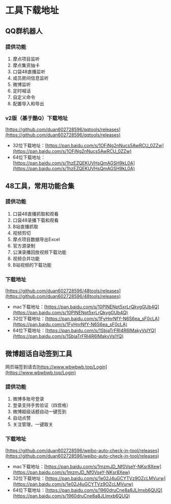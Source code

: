 # 工具下载地址

## QQ群机器人
### 提供功能
1. 摩点项目监听
2. 摩点集资抽卡
3. 口袋48直播监听
4. 成员房间信息监听
5. 微博监听
6. 定时喊话
7. 自定义命令   
8. 配置导入和导出
### v2版（基于酷Q）下载地址
[https://github.com/duan602728596/qqtools/releases](https://github.com/duan602728596/qqtools/releases)
* 32位下载地址：[https://pan.baidu.com/s/1OFiNg2nNucs5AwRCU_0ZZw](https://pan.baidu.com/s/1OFiNg2nNucs5AwRCU_0ZZw)
* 64位下载地址：[https://pan.baidu.com/s/1hzEZQEKUVHsQmAGSH9kL0A](https://pan.baidu.com/s/1hzEZQEKUVHsQmAGSH9kL0A)

## 48工具，常用功能合集
### 提供功能
1. 口袋48直播抓取和观看   
2. 口袋48录播下载和观看   
3. B站直播抓取   
4. 视频剪切   
5. 摩点项目数据导出Excel   
6. 官方源录制   
7. 公演录播回放视频下载功能   
8. 视频合并功能   
9. B站视频的下载功能
### 下载地址
[https://github.com/duan602728596/48tools/releases](https://github.com/duan602728596/48tools/releases)
* mac下载地址：[https://pan.baidu.com/s/10PlNENpt5xrLrQkygGUb4Q](https://pan.baidu.com/s/10PlNENpt5xrLrQkygGUb4Q)
* 32位下载地址：[https://pan.baidu.com/s/1FyHnrNfY-N6S6ea_sF0cLA](https://pan.baidu.com/s/1FyHnrNfY-N6S6ea_sF0cLA)
* 64位下载地址：[https://pan.baidu.com/s/1SbjaTrFRI4R6lMakyVslYQ](https://pan.baidu.com/s/1SbjaTrFRI4R6lMakyVslYQ)

## 微博超话自动签到工具
网页端签到请去[https://www.wbwbwb.top/Login](https://www.wbwbwb.top/Login)
### 提供功能
1. 微博多账号登录   
2. 登录支持手势验证（四宫格）   
3. 微博超级话题自动一键签到   
4. 自动点赞
5. 关注管理，一键取关
### 下载地址
[https://github.com/duan602728596/weibo-auto-check-in-tool/releases](https://github.com/duan602728596/weibo-auto-check-in-tool/releases)
* mac下载地址：[https://pan.baidu.com/s/1mzmJD_Nf0VseY-NKsr8Xew](https://pan.baidu.com/s/1mzmJD_Nf0VseY-NKsr8Xew)
* 32位下载地址：[https://pan.baidu.com/s/1e02J4uGCYTVz9OZcLMVurw](https://pan.baidu.com/s/1e02J4uGCYTVz9OZcLMVurw)
* 64位下载地址：[https://pan.baidu.com/s/1960druCne8a8JLImxb6QUQ](https://pan.baidu.com/s/1960druCne8a8JLImxb6QUQ)
